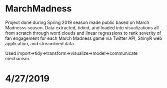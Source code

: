 # MarchMadness

Project done during Spring 2019 season made public based on March Madnesss season.
Data extracted, tidied, and loaded into visualizations all from scratch through word clouds and linear regressions to rank 
severity of fan engagement for each March Madness game via Twitter API, ShinyR web application, and streamlined data.

Used import->tidy->transform->visualize->model->communicate mechanism. 
 
# 4/27/2019
